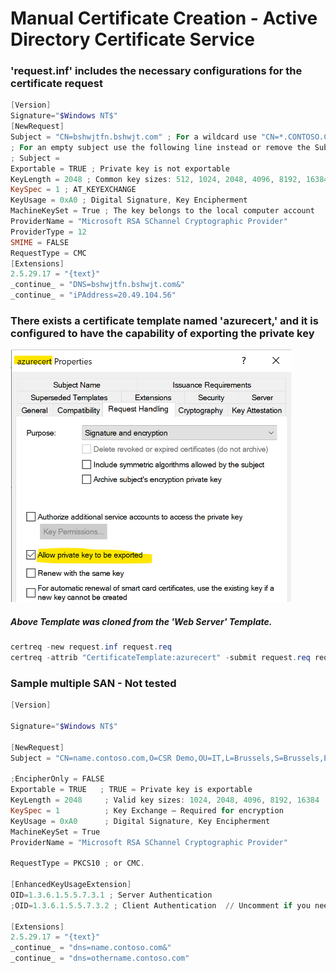 # Manual Certificate Creation - Active Directory Certificate Service

### 'request.inf' includes the necessary configurations for the certificate request
```powershell
[Version]
Signature="$Windows NT$"
[NewRequest]
Subject = "CN=bshwjtfn.bshwjt.com" ; For a wildcard use "CN=*.CONTOSO.COM" for example
; For an empty subject use the following line instead or remove the Subject line entierely
; Subject =
Exportable = TRUE ; Private key is not exportable
KeyLength = 2048 ; Common key sizes: 512, 1024, 2048, 4096, 8192, 16384
KeySpec = 1 ; AT_KEYEXCHANGE
KeyUsage = 0xA0 ; Digital Signature, Key Encipherment
MachineKeySet = True ; The key belongs to the local computer account
ProviderName = "Microsoft RSA SChannel Cryptographic Provider"
ProviderType = 12
SMIME = FALSE
RequestType = CMC
[Extensions]
2.5.29.17 = "{text}"
_continue_ = "DNS=bshwjtfn.bshwjt.com&"
_continue_ = "iPAddress=20.49.104.56"
```
### There exists a certificate template named 'azurecert,' and it is configured to have the capability of exporting the private key
<img width="450" src="https://github.com/21bshwjt/CertificateCreation/blob/main/screenshots/tmpl.png?raw=true">

##### Above Template was cloned from the '**Web Server**' Template.
                     
```powershell
certreq -new request.inf request.req
certreq -attrib "CertificateTemplate:azurecert" -submit request.req request.cer
```

### Sample multiple SAN - Not tested 
```powershell
[Version]

Signature="$Windows NT$"

[NewRequest]
Subject = "CN=name.contoso.com,O=CSR Demo,OU=IT,L=Brussels,S=Brussels,E=certificates@contoso.com,C=BE"

;EncipherOnly = FALSE
Exportable = TRUE   ; TRUE = Private key is exportable
KeyLength = 2048     ; Valid key sizes: 1024, 2048, 4096, 8192, 16384
KeySpec = 1          ; Key Exchange – Required for encryption
KeyUsage = 0xA0      ; Digital Signature, Key Encipherment
MachineKeySet = True
ProviderName = "Microsoft RSA SChannel Cryptographic Provider"

RequestType = PKCS10 ; or CMC.

[EnhancedKeyUsageExtension]
OID=1.3.6.1.5.5.7.3.1 ; Server Authentication
;OID=1.3.6.1.5.5.7.3.2 ; Client Authentication  // Uncomment if you need a mutual TLS authentication

[Extensions]
2.5.29.17 = "{text}"
_continue_ = "dns=name.contoso.com&"
_continue_ = "dns=othername.contoso.com"
```

